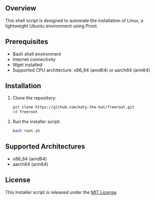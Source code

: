 ## Overview

This shell script is designed to automate the installation of Linux, a lightweight Ubuntu environment using Proot.

## Prerequisites

- Bash shell environment
- Internet connectivity
- Wget installed
- Supported CPU architecture: x86_64 (amd64) or aarch64 (arm64)

## Installation

1. Clone the repository:

    ```sh
    git clone https://github.com/katy-the-kat/freeroot.git
    cd freeroot
    ```

2. Run the installer script:

    ```sh
    bash root.sh
    ```

## Supported Architectures

- x86_64 (amd64)
- aarch64 (arm64)

## License

This Installer script is released under the [MIT License](LICENSE).
